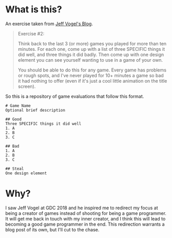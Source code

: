# What is this?

An exercise taken from [Jeff Vogel's Blog](http://jeff-vogel.blogspot.com/2016/09/a-very-long-post-about-how-to-become.html).
> Exercise #2:
>
>Think back to the last 3 (or more) games you played for more than ten minutes. For each one, come up with a list of three SPECIFIC things it did well, and three things it did badly. Then come up with one design element you can see yourself wanting to use in a game of your own.
>
>You should be able to do this for any game. Every game has problems or rough spots, and I've never played for 10+ minutes a game so bad it had nothing to offer (even if it's just a cool little animation on the title screen).

So this is a repository of game evaluations that follow this format.

```
# Game Name
Optional brief description

## Good
Three SPECIFIC things it did well
1. A
2. B
3. C

## Bad
1. A
2. B
3. C

## Steal
One design element
```

# Why?

I saw Jeff Vogel at GDC 2018 and he inspired me to redirect my focus at being a creator of games instead of shooting for being a game programmer. It will get me back in touch with my inner creator, and I think this will lead to becoming a good game programmer in the end. This redirection warrants a blog post of its own, but I'll cut to the chase.

